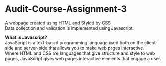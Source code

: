 # Audit-Course-Assignment-3

A webpage created using HTML and Styled by CSS.<br>
Data collection and validation is implemented using Javascript.<br>

**What is Javascript?**<br>
JavaScript is a text-based programming language used both on the client-side and server-side that allows you to make web pages interactive.<br>
Where HTML and CSS are languages that give structure and style to web pages, JavaScript gives web pages interactive elements that engage a user.
